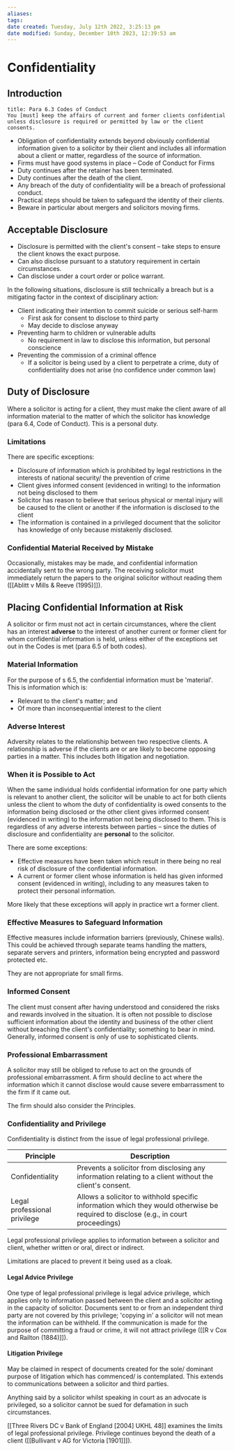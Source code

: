 ```yaml
---
aliases: 
tags: 
date created: Tuesday, July 12th 2022, 3:25:13 pm
date modified: Sunday, December 10th 2023, 12:39:53 am
---
```


# Confidentiality

## Introduction

```ad-statute
title: Para 6.3 Codes of Conduct
You [must] keep the affairs of current and former clients confidential unless disclosure is required or permitted by law or the client consents. 
```

- Obligation of confidentiality extends beyond obviously confidential information given to a solicitor by their client and includes all information about a client or matter, regardless of the source of information.
- Firms must have good systems in place – Code of Conduct for Firms
- Duty continues after the retainer has been terminated.
- Duty continues after the death of the client.
- Any breach of the duty of confidentiality will be a breach of professional conduct.
- Practical steps should be taken to safeguard the identity of their clients.
- Beware in particular about mergers and solicitors moving firms.

## Acceptable Disclosure

- Disclosure is permitted with the client's consent – take steps to ensure the client knows the exact purpose.
- Can also disclose pursuant to a statutory requirement in certain circumstances.
- Can disclose under a court order or police warrant.

In the following situations, disclosure is still technically a breach but is a mitigating factor in the context of disciplinary action:

- Client indicating their intention to commit suicide or serious self-harm
	- First ask for consent to disclose to third party
	- May decide to disclose anyway
- Preventing harm to children or vulnerable adults
	- No requirement in law to disclose this information, but personal conscience
- Preventing the commission of a criminal offence
	- If a solicitor is being used by a client to perpetrate a crime, duty of confidentiality does not arise (no confidence under common law)

## Duty of Disclosure

Where a solicitor is acting for a client, they must make the client aware of all information material to the matter of which the solicitor has knowledge (para 6.4, Code of Conduct). This is a personal duty.

### Limitations

There are specific exceptions:

- Disclosure of information which is prohibited by legal restrictions in the interests of national security/ the prevention of crime
- Client gives informed consent (evidenced in writing) to the information not being disclosed to them
- Solicitor has reason to believe that serious physical or mental injury will be caused to the client or another if the information is disclosed to the client
- The information is contained in a privileged document that the solicitor has knowledge of only because mistakenly disclosed.

### Confidential Material Received by Mistake

Occasionally, mistakes may be made, and confidential information accidentally sent to the wrong party. The receiving solicitor must immediately return the papers to the original solicitor without reading them ([[Ablitt v Mills & Reeve (1995)]]).

## Placing Confidential Information at Risk

A solicitor or firm must not act in certain circumstances, where the client has an interest **adverse** to the interest of another current or former client for whom confidential information is held, unless either of the exceptions set out in the Codes is met (para 6.5 of both codes).

### Material Information

For the purpose of s 6.5, the confidential information must be 'material'. This is information which is:

- Relevant to the client's matter; and
- Of more than inconsequential interest to the client

### Adverse Interest

Adversity relates to the relationship between two respective clients. A relationship is adverse if the clients are or are likely to become opposing parties in a matter. This includes both litigation and negotiation.

### When it is Possible to Act

When the same individual holds confidential information for one party which is relevant to another client, the solicitor will be unable to act for both clients unless the client to whom the duty of confidentiality is owed consents to the information being disclosed or the other client gives informed consent (evidenced in writing) to the information not being disclosed to them. This is regardless of any adverse interests between parties – since the duties of disclosure and confidentiality are **personal** to the solicitor.

There are some exceptions:

- Effective measures have been taken which result in there being no real risk of disclosure of the confidential information.
- A current or former client whose information is held has given informed consent (evidenced in writing), including to any measures taken to protect their personal information.

More likely that these exceptions will apply in practice wrt a former client.

### Effective Measures to Safeguard Information

Effective measures include information barriers (previously, Chinese walls). This could be achieved through separate teams handling the matters, separate servers and printers, information being encrypted and password protected etc.

They are not appropriate for small firms.

### Informed Consent

The client must consent after having understood and considered the risks and rewards involved in the situation. It is often not possible to disclose sufficient information about the identity and business of the other client without breaching the client's confidentiality; something to bear in mind. Generally, informed consent is only of use to sophisticated clients.

### Professional Embarrassment

A solicitor may still be obliged to refuse to act on the grounds of professional embarrassment. A firm should decline to act where the information which it cannot disclose would cause severe embarrassment to the firm if it came out.

The firm should also consider the Principles.

### Confidentiality and Privilege

Confidentiality is distinct from the issue of legal professional privilege.

| Principle | Description |
| ---------------------------- | ------------------------------------------------------------------------------------------------------- |
| Confidentiality | Prevents a solicitor from disclosing any information relating to a client without the client's consent. |
| Legal professional privilege | Allows a solicitor to withhold specific information which they would otherwise be required to disclose (e.g., in court proceedings) |

Legal professional privilege applies to information between a solicitor and client, whether written or oral, direct or indirect.

Limitations are placed to prevent it being used as a cloak.

#### Legal Advice Privilege

One type of legal professional privilege is legal advice privilege, which applies only to information passed between the client and a solicitor acting in the capacity of solicitor. Documents sent to or from an independent third party are not covered by this privilege; 'copying in' a solicitor will not mean the information can be withheld. If the communication is made for the purpose of committing a fraud or crime, it will not attract privilege ([[R v Cox and Railton (1884)]]).

#### Litigation Privilege

May be claimed in respect of documents created for the sole/ dominant purpose of litigation which has commenced/ is contemplated. This extends to communications between a solicitor and third parties.

Anything said by a solicitor whilst speaking in court as an advocate is privileged, so a solicitor cannot be sued for defamation in such circumstances.

[[Three Rivers DC v Bank of England [2004] UKHL 48]] examines the limits of legal professional privilege. Privilege continues beyond the death of a client ([[Bullivant v AG for Victoria [1901]]]).
